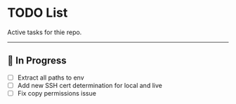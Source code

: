 # TODO List

Active tasks for thie repo.

---

## 🚧 In Progress
- [ ] Extract all paths to env
- [ ] Add new SSH cert determination for local and live
- [ ] Fix copy permissions issue
